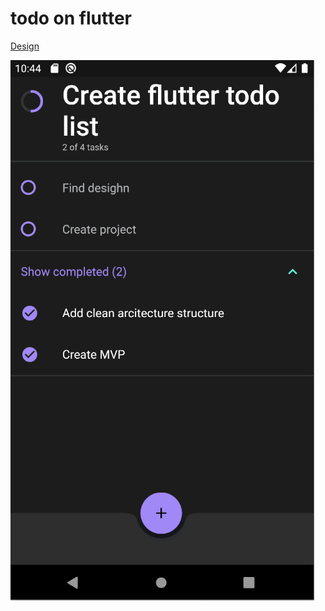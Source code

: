 # todo on flutter

[Design](https://dribbble.com/shots/9635354-To-do-List-App-Concept)

![View](assets/View.PNG)